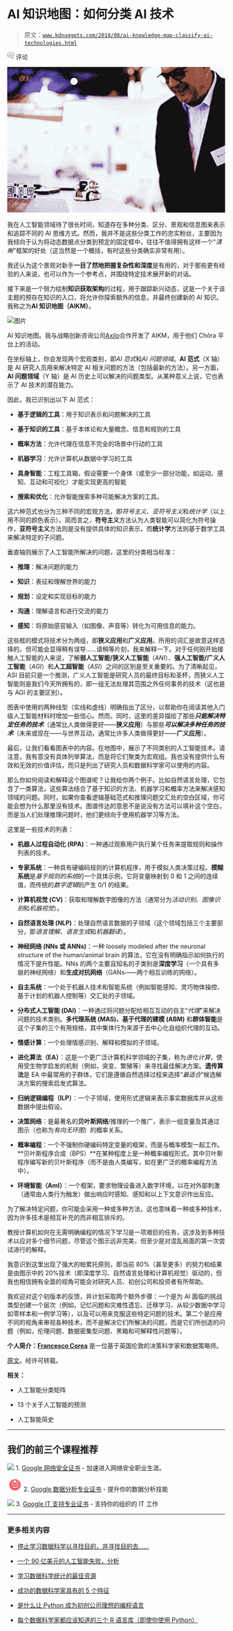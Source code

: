 # AI 知识地图：如何分类 AI 技术

> 原文：[`www.kdnuggets.com/2018/08/ai-knowledge-map-classify-ai-technologies.html`](https://www.kdnuggets.com/2018/08/ai-knowledge-map-classify-ai-technologies.html)

![c](img/3d9c022da2d331bb56691a9617b91b90.png) 评论

![](img/e887303584ceaea24b69615c22b9d9c1.png)

我在人工智能领域待了很长时间，知道存在多种分类、区分、景观和信息图来表示和追踪不同的 AI 思维方式。然而，我并不是这些分类工作的忠实粉丝，主要因为我倾向于认为将动态数据点分类到预定的固定框中，往往不值得拥有这样一个“*清晰*”框架的好处（这当然是一个概括，有时这些分类确实非常有用）。

我还认为这个景观对新手**一目了然地把握复杂性和深度**是有用的，对于那些更有经验的人来说，也可以作为一个参考点，并围绕特定技术展开新的对话。

接下来是一个努力绘制**知识获取架构**的过程，用于跟踪新兴动态，这是一个关于该主题的预存在知识的入口，将允许你探索额外的信息，并最终创建新的 AI 知识。我称之为**AI 知识地图（AIKM）**。

![图片](https://image.ibb.co/nEx8Ue/ai_cats.jpg)

AI 知识地图。我与战略创新咨询公司[Axilo](https://axilo.space/)合作开发了 AIKM，用于他们 Chôra 平台上的活动。

在坐标轴上，你会发现两个宏观类别，即*AI 范式*和*AI 问题领域*。**AI 范式**（X 轴）是 AI 研究人员用来解决特定 AI 相关问题的方法（包括最新的方法）。另一方面，**AI 问题领域**（Y 轴）是 AI 历史上可以解决的问题类型。从某种意义上说，它也表示了 AI 技术的潜在能力。

因此，我已识别出以下 AI 范式：

+   **基于逻辑的工具**：用于知识表示和问题解决的工具

+   **基于知识的工具**：基于本体论和大量概念、信息和规则的工具

+   **概率方法**：允许代理在信息不完全的场景中行动的工具

+   **机器学习**：允许计算机从数据中学习的工具

+   **具身智能**：工程工具箱，假设需要一个身体（或至少一部分功能，如运动、感知、互动和可视化）才能实现更高的智能

+   **搜索和优化**：允许智能搜索多种可能解决方案的工具。

这六种范式也分为三种不同的宏观方法，即*符号主义*、*亚符号主义*和*统计学*（以上用不同的颜色表示）。简而言之，**符号主义**方法认为人类智能可以简化为符号操作，**亚符号主义**方法则是没有提供具体的知识表示，而**统计学**方法则基于数学工具来解决特定的子问题。

垂直轴则展示了人工智能所解决的问题，这里的分类相当标准：

+   **推理**：解决问题的能力

+   **知识**：表征和理解世界的能力

+   **规划**：设定和实现目标的能力

+   **沟通**：理解语言和进行交流的能力

+   **感知**：将原始感官输入（如图像、声音等）转化为可用信息的能力。

这些框的模式将技术分为两组，即**狭义应用**和**广义应用**。所用的词汇是故意这样选择的，但可能会显得稍有误导……请稍等片刻，我来解释一下。对于任何刚开始接触人工智能的人来说，了解**弱人工智能/狭义人工智能**（*ANI*）、**强人工智能/广义人工智能**（*AGI*）和**人工超智能**（*ASI*）之间的区别是至关重要的。为了清晰起见，ASI 目前只是一个推测，广义人工智能是研究人员的最终目标和圣杯，而狭义人工智能则是我们今天所拥有的，即一组无法处理其范围之外任何事务的技术（这也是与 AGI 的主要区别）。

图表中使用的两种线型（实线和虚线）明确指出了区分，以帮助你在阅读其他入门级人工智能材料时增加一些信心。然而，同时，这里的差异描绘了那些***只能解决特定任务的技术***（通常比人类做得更好——**狭义应用**）与那些***可以解决多种任务的技术***（未来或现在——与世界互动，通常比许多人类做得更好——**广义应用**）。

最后，让我们看看图表中的内容。在地图中，展示了不同类别的人工智能技术。请注意，我有意没有具体列举算法，而是将它们聚类为宏观组。我也没有提供什么有效和无效的价值评估，而只是列出了研究人员和数据科学家可以使用的内容。

那么你如何阅读和解释这个图谱呢？让我给你两个例子。比如自然语言处理，它包含了一类算法，这些算法结合了基于知识的方法、机器学习和概率方法来解决感知领域的问题。同时，如果你查看逻辑基础范式和推理问题交汇处的空白区域，你可能会想为什么那里没有技术。图谱传达的意思不是说没有方法可以填补这个空白，而是当人们处理推理问题时，他们更倾向于使用机器学习等方法。

这里是一些技术的列表：

+   **机器人过程自动化 (RPA)**：一种通过观察用户执行某个任务来提取规则和操作列表的技术。

+   **专家系统**：一种具有硬编码规则的计算机程序，用于模拟人类决策过程。**模糊系统**是*基于规则的系统*的一个具体示例，它将变量映射到 0 和 1 之间的连续值，而传统的*数字逻辑*则产生 0/1 的结果。

+   **计算机视觉 (CV)**：获取和理解数字图像的方法（通常分为*活动识别*、*图像识别*和*机器视觉*）。

+   **自然语言处理 (NLP)**：处理自然语言数据的子领域（这个领域包括三个主要部分，即*语言理解*、*语言生成*和*机器翻译*）。

+   **神经网络 (NNs 或 ANNs)**：一种 loosely modeled after the neuronal structure of the human/animal brain 的算法，它在没有明确指示如何执行的情况下提升性能。NNs 的两个主要且知名的子类别是**深度学习**（一个具有多层的神经网络）和**生成对抗网络**（GANs——两个相互训练的网络）。

+   **自主系统**：一个处于机器人技术和智能系统（例如智能感知、灵巧物体操控、基于计划的机器人控制等）交汇处的子领域。

+   **分布式人工智能 (DAI)**：一种通过将问题分配给相互互动的自主“*代理*”来解决问题的技术类别。**多代理系统 (MAS)、基于代理的建模 (ABM)** 和**群体智能**是这个子集的三个有用规格，其中集体行为来源于去中心化自组织代理的互动。

+   **情感计算**：一个处理情感识别、解释和模拟的子领域。

+   **进化算法（EA）**：这是一个更广泛计算机科学领域的子集，称为*进化计算*，使用受生物学启发的机制（例如，突变、繁殖等）来寻找最佳解决方案。**遗传算法**是 EA 中最常用的子群体，它们是遵循自然选择过程来选择“*最适合*”候选解决方案的搜索启发式算法。

+   **归纳逻辑编程（ILP）**：一个子领域，使用形式逻辑来表示事实数据库并从这些数据中提出假设。

+   **决策网络**：是最著名的**贝叶斯网络**/推理的一个推广，表示一组变量及其通过图示（也称为*有向无环图*）的概率关系。

+   **概率编程**：一个不强制你硬编码特定变量的框架，而是与概率模型一起工作。**贝叶斯程序合成（BPS）**在某种程度上是一种概率编程形式，其中贝叶斯程序编写新的贝叶斯程序（而不是由人类编写，如在更广泛的概率编程方法中）。

+   **环境智能（AmI）**：一个框架，要求物理设备进入数字环境，以在对外部刺激（通常由人类行为触发）做出响应时感知、感知和以上下文意识作出反应。

为了解决特定问题，你可能会采用一种或多种方法，这也意味着一种或多种技术，因为许多技术是相互补充的而非相互排斥的。

教授计算机如何在无需明确编程的情况下学习是一项艰巨的任务，这涉及到多种技术以应对多个细节问题，尽管这个图示远非完美，但至少是对混乱局面的第一次尝试进行的解释。

我意识到这里出现了强大的帕累托原则，即当前 80%（甚至更多）的努力和结果是由图示中的 20%技术（即深度学习、自然语言处理和计算机视觉）驱动的，但我也相信拥有全面的视角可能会对研究人员、初创公司和投资者有所帮助。

我欢迎对这个初版本的反馈，并计划采取两个额外步骤：一个是为 AI 面临的挑战类型创建一个层次（例如，记忆问题和灾难性遗忘、迁移学习、从较少数据中学习如零样本和一例学习等），以及可以用来克服这些特定问题的技术。第二个是应用不同的视角来审视各种技术，而不是解决它们所解决的问题，而是它们所创造的问题（例如，伦理问题、数据密集型问题、黑箱和可解释性问题等）。

**个人简介：[Francesco Corea](https://www.linkedin.com/in/francesco-corea-6b4b4a44)** 是一位基于英国伦敦的决策科学家和数据策略师。

[原文](https://www.forbes.com/sites/cognitiveworld/2018/08/22/ai-knowledge-map-how-to-classify-ai-technologies/#200da82c7773)。经许可转载。

**相关：**

+   人工智能分类矩阵

+   13 个关于人工智能的预测

+   人工智能简史

* * *

## 我们的前三个课程推荐

![](img/0244c01ba9267c002ef39d4907e0b8fb.png) 1\. [Google 网络安全证书](https://www.kdnuggets.com/google-cybersecurity) - 加速进入网络安全职业生涯。

![](img/e225c49c3c91745821c8c0368bf04711.png) 2\. [Google 数据分析专业证书](https://www.kdnuggets.com/google-data-analytics) - 提升你的数据分析技能

![](img/0244c01ba9267c002ef39d4907e0b8fb.png) 3\. [Google IT 支持专业证书](https://www.kdnuggets.com/google-itsupport) - 支持你的组织的 IT 工作

* * *

### 更多相关内容

+   [停止学习数据科学以寻找目的，并寻找目的去……](https://www.kdnuggets.com/2021/12/stop-learning-data-science-find-purpose.html)

+   [一个 90 亿美元的人工智能失败，分析](https://www.kdnuggets.com/2021/12/9b-ai-failure-examined.html)

+   [学习数据科学统计的最佳资源](https://www.kdnuggets.com/2021/12/springboard-top-resources-learn-data-science-statistics.html)

+   [成功的数据科学家具有的 5 个特征](https://www.kdnuggets.com/2021/12/5-characteristics-successful-data-scientist.html)

+   [是什么让 Python 成为初创公司理想的编程语言](https://www.kdnuggets.com/2021/12/makes-python-ideal-programming-language-startups.html)

+   [每个数据科学家都应该知道的三个 R 语言库（即使你使用 Python）](https://www.kdnuggets.com/2021/12/three-r-libraries-every-data-scientist-know-even-python.html)

